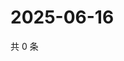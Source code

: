 # 2025-06-16

共 0 条

<!-- BEGIN ZHIHUQUESTIONS -->
<!-- 最后更新时间 Mon Jun 16 2025 16:17:07 GMT+0800 (China Standard Time) -->

<!-- END ZHIHUQUESTIONS -->
